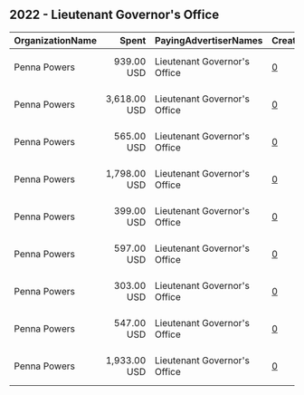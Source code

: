 ## 2022 - Lieutenant Governor's Office 
|OrganizationName|Spent|PayingAdvertiserNames|CreativeUrls|Impressions|Genders|AgeBrackets|CountryCodes|BillingAddresses|CandidateBallotInformation|
|:---|---:|:---|:---|---:|:---|:---|:---|:---|:---|
|Penna Powers|939.00 USD|Lieutenant Governor's Office|[0](https://www.snap.com/political-ads/asset/2eaca4f0760f54801f25ed70a4db22328bd97ad7f5927e4039d660434d85d264?mediaType=mp4)|189,537||18-34|united states|"1706 S Major St.,Salt Lake City,84115,US"||
|Penna Powers|3,618.00 USD|Lieutenant Governor's Office|[0](https://www.snap.com/political-ads/asset/db274b5d4f1f89f7a8227c0a91ae9a2fc94b7d9276f67d78d2528d2a8f5b513f?mediaType=mp4)|534,965||18-24|united states|"1706 S Major St.,Salt Lake City,84115,US"||
|Penna Powers|565.00 USD|Lieutenant Governor's Office|[0](https://www.snap.com/political-ads/asset/7a33193736cae559ab15d299397063af1242838aa32ab8387e8e6edc44682f16?mediaType=mp4)|116,260||18-34|united states|"1706 S Major St.,Salt Lake City,84115,US"||
|Penna Powers|1,798.00 USD|Lieutenant Governor's Office|[0](https://www.snap.com/political-ads/asset/9ca902f01a317a014773401ad1d8fe96384be974faad7ff2288db5507c873297?mediaType=mp4)|257,859||18-24|united states|"1706 S Major St.,Salt Lake City,84115,US"||
|Penna Powers|399.00 USD|Lieutenant Governor's Office|[0](https://www.snap.com/political-ads/asset/9ca902f01a317a014773401ad1d8fe96384be974faad7ff2288db5507c873297?mediaType=mp4)|32,124||18-24|united states|"1706 S Major St.,Salt Lake City,84115,US"||
|Penna Powers|597.00 USD|Lieutenant Governor's Office|[0](https://www.snap.com/political-ads/asset/7a33193736cae559ab15d299397063af1242838aa32ab8387e8e6edc44682f16?mediaType=mp4)|121,515||18-34|united states|"1706 S Major St.,Salt Lake City,84115,US"||
|Penna Powers|303.00 USD|Lieutenant Governor's Office|[0](https://www.snap.com/political-ads/asset/3e4c6b0a3b73507aca4df800413b85916fcbbf31b0cedcd6701f948db311af50?mediaType=mp4)|24,301||18-24|united states|"1706 S Major St.,Salt Lake City,84115,US"||
|Penna Powers|547.00 USD|Lieutenant Governor's Office|[0](https://www.snap.com/political-ads/asset/db274b5d4f1f89f7a8227c0a91ae9a2fc94b7d9276f67d78d2528d2a8f5b513f?mediaType=mp4)|43,992||18-24|united states|"1706 S Major St.,Salt Lake City,84115,US"||
|Penna Powers|1,933.00 USD|Lieutenant Governor's Office|[0](https://www.snap.com/political-ads/asset/3e4c6b0a3b73507aca4df800413b85916fcbbf31b0cedcd6701f948db311af50?mediaType=mp4)|275,068||18-24|united states|"1706 S Major St.,Salt Lake City,84115,US"||
